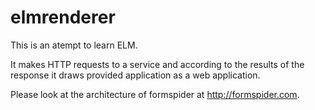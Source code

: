 # elmrenderer

This is an atempt to learn ELM.

It makes HTTP requests to a service and according to the results of the response it draws provided application as a web application.

Please look at the architecture of formspider at http://formspider.com.

